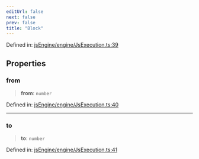 ```yaml
---
editUrl: false
next: false
prev: false
title: "Block"
---
```


Defined in: [jsEngine/engine/JsExecution.ts:39](https://github.com/mProjectsCode/obsidian-js-engine-plugin/blob/8502428515e4bbbda63a1c50981c15858802b7c4/jsEngine/engine/JsExecution.ts#L39)

## Properties

### from

> **from**: `number`

Defined in: [jsEngine/engine/JsExecution.ts:40](https://github.com/mProjectsCode/obsidian-js-engine-plugin/blob/8502428515e4bbbda63a1c50981c15858802b7c4/jsEngine/engine/JsExecution.ts#L40)

***

### to

> **to**: `number`

Defined in: [jsEngine/engine/JsExecution.ts:41](https://github.com/mProjectsCode/obsidian-js-engine-plugin/blob/8502428515e4bbbda63a1c50981c15858802b7c4/jsEngine/engine/JsExecution.ts#L41)
